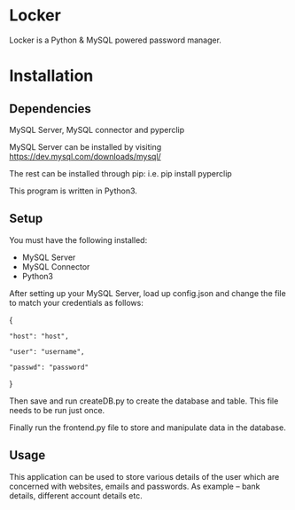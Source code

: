 # Locker
Locker is a Python &amp; MySQL powered password manager. 

# Installation
## Dependencies
MySQL Server, MySQL connector and pyperclip

MySQL Server can be installed by visiting https://dev.mysql.com/downloads/mysql/

The rest can be installed through pip: i.e. pip install pyperclip

This program is written in Python3.

## Setup

You must have the following installed:

-	MySQL Server 
-	MySQL Connector
-	Python3

After setting up your MySQL Server, load up config.json and change the file to match your credentials as follows:

  {
  
    "host": "host",
    
    "user": "username",
    
    "passwd": "password"
    
  }
  
Then save and run createDB.py to create the database and table. This file needs to be run just once.

Finally run the frontend.py file to store and manipulate data in the database.
## Usage
This application can be used to store various details of the user which are concerned with websites, emails and passwords. As example – bank details, different account details etc.

